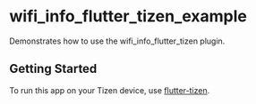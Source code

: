 # wifi_info_flutter_tizen_example

Demonstrates how to use the wifi_info_flutter_tizen plugin.

## Getting Started

To run this app on your Tizen device, use [flutter-tizen](https://github.com/flutter-tizen/flutter-tizen).
